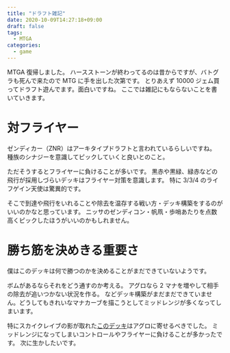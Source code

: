 ```yaml
---
title: "ドラフト雑記"
date: 2020-10-09T14:27:18+09:00
draft: false
tags:
  - MTGA
categories:
  - game
---
```


MTGA 復帰しました。
ハースストーンが終わってるのは昔からですが、バトグラも死んで来たので MTG に手を出した次第です。
とりあえず 10000 ジェム買ってドラフト遊んでます。面白いですね。
ここでは雑記にもならないことを書いていきます。

# 対フライヤー

ゼンディカー（ZNR）はアーキタイプドラフトと言われているらしいですね。
種族のシナジーを意識してピックしていくと良いとのこと。

ただそうするとフライヤーに負けることが多いです。
黒赤や黒緑、緑赤などの飛行が採用しづらいデッキはフライヤー対策を意識します。
特に 3/3/4 のライフゲイン天使は驚異的です。

そこで到達や飛行をいれることや除去を温存する戦い方・デッキ構築をするのがいいのかなと思っています。
ニッサのゼンディコン・帆凧・歩哨あたりを点数高くピックしたほうがいいのかもしれません。

# 勝ち筋を決めきる重要さ

僕はこのデッキは何で勝つのかを決めることがまだできていないようです。

ボムがあるならそれをどう通すのか考える。
アグロなら 2 マナを増やして相手の除去が追いつかない状況を作る。
などデッキ構築がまだまだできていません。どうしてもきれいなマナカーブを描こうとしてミッドレンジが多くなってしまいます。

特にスカイクレイブの影が取れた[このデッキ](https://mtga.untapped.gg/profile/360a2996-d2de-407a-a5e5-62ffa0d27337/VYM6M3AO7VG53IGPQZRA3SLPAY/deck/2f2d2180-8100-4f5a-baa5-12a0ef0c1558?limitedSet=ZNR&gameType=limited&userId=360a2996-d2de-407a-a5e5-62ffa0d27337&player=VYM6M3AO7VG53IGPQZRA3SLPAY)はアグロに寄せるべきでした。
ミッドレンジになってしまいコントロールやフライヤーに負けることが多かったです。
次に生かしたいです。
